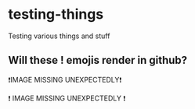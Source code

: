 # testing-things
Testing various things and stuff

## Will these ! emojis render in github?

 ❗IMAGE MISSING UNEXPECTEDLY❗

 :exclamation: IMAGE MISSING UNEXPECTEDLY :exclamation:
